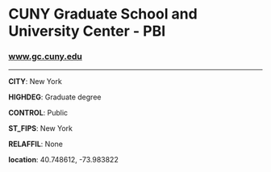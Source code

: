 # CUNY Graduate School and University Center - PBI
### www.gc.cuny.edu
---
**CITY**: New York

**HIGHDEG**: Graduate degree

**CONTROL**: Public

**ST_FIPS**: New York

**RELAFFIL**: None

**location**: 40.748612, -73.983822